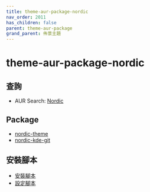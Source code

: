```yaml
---
title: theme-aur-package-nordic
nav_order: 2011
has_children: false
parent: theme-aur-package
grand_parent: 佈景主題
---
```



# theme-aur-package-nordic


## 查詢

* AUR Search: [Nordic](https://aur.archlinux.org/packages?O=0&SeB=nd&K=Nordic&outdated=&SB=m&SO=a&PP=50&submit=Go)


## Package

* [nordic-theme](https://aur.archlinux.org/packages/nordic-theme)
* [nordic-kde-git](https://aur.archlinux.org/packages/nordic-kde-git)



## 安裝腳本

* [安裝腳本](https://github.com/samwhelp/ezarcher-adjustment/tree/main/prototype/theme/nordic)
* [設定腳本](https://github.com/samwhelp/ezarcher-adjustment/tree/main/prototype/de/kde-plasma/part/style/kde-plasma-style-nordic-darker-breeze)





